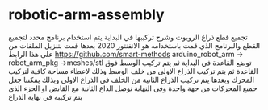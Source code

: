 # robotic-arm-assembly
تجميع قطع ذراع الروبوت وشرح تركيبها
في البداية يتم استخدام برنامج محدد لتجميع القطع والبرنامج الذي قمت باستخدامه هو الانفنتور 2020
بعدها قمت بتنزيل الملفات من على هذا الرابط
https://github.com/smart-methods
arduino_robot_arm -> robot_arm_pkg ->meshes/stl
توضع القاعدة في البداية ثم يتم تركيب الوسط فوق القاعدة
ثم يتم تركيب الذراع الاولى من خلف الوسط وذلك لاعطاء مساحة كافية لتركيب المحرك
وبعدها يتم تركيب الذراع الثانية من الخلف في الذراع الاولى
وبذلك يمكننا جعل جميع المحركات من جهة واحدة 
وفي النهاية نوصل الذاع الثانية مع القابض او الجزء الذي يتم تركيبه في نهاية الذراع 
